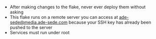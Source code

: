 - After making changes to the flake, never ever deploy them without asking
- This flake runs on a remote server you can access at ade-sede@media.ade-sede.com because your SSH key has already been pushed to the server
- Services must run under root
